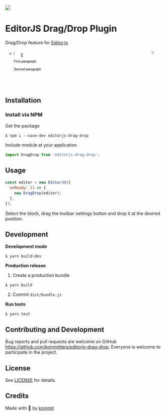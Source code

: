 ![](https://badgen.net/badge/Editor.js/v2.0/blue)

# EditorJS Drag/Drop Plugin

Drag/Drop feature for [Editor.js](https://editorjs.io).

![](assets/demo.gif)

## Installation

### Install via NPM

Get the package

```shell
$ npm i --save-dev editorjs-drag-drop
```

Include module at your application

```javascript
import DragDrop from 'editorjs-drag-drop';
```

## Usage

```javascript
const editor = new EditorJS({
  onReady: () => {
    new DragDrop(editor);
  },
});
```

Select the block, drag the toolbar settings button and drop it at the desired position. 

## Development

**Development mode**

```shell
$ yarn build:dev
```

**Production release**

1. Create a production bundle

```shell
$ yarn build
```

2. Commit `dist/bundle.js`

**Run tests**

```shell
$ yarn test
```


## Contributing and Development
Bug reports and pull requests are welcome on GitHub https://github.com/kommitters/editorjs-drag-drop. Everyone is welcome to participate in the project.

## License
See [LICENSE](https://github.com/kommitters/editorjs-drag-drop/blob/master/LICENSE) for details.

## Credits
Made with 💙 by [kommit](https://kommit.co)
